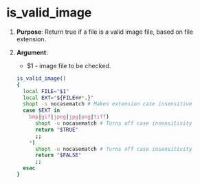 # is_valid_image

1. **Purpose**: Return true if a file is a valid image file, based on file extension.

2. **Argument**:
   
   - \$1 - image file to be checked.
   
   ```bash
   is_valid_image()
   {
     local FILE="$1"
     local EXT="${FILE##*.}"
     shopt -s nocasematch # Makes extension case insensitive
     case $EXT in
       bmp|gif|jpeg|jpg|png|tiff)
         shopt -u nocasematch # Turns off case insensitivity
         return "$TRUE"
         ;;
       *)
         shopt -u nocasematch # Turns off case insensitivity
         return "$FALSE"
         ;;
     esac
   }
   ```



```

```
